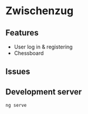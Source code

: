 # Zwischenzug

## Features

- User log in & registering
- Chessboard

## Issues

## Development server

`ng serve`
